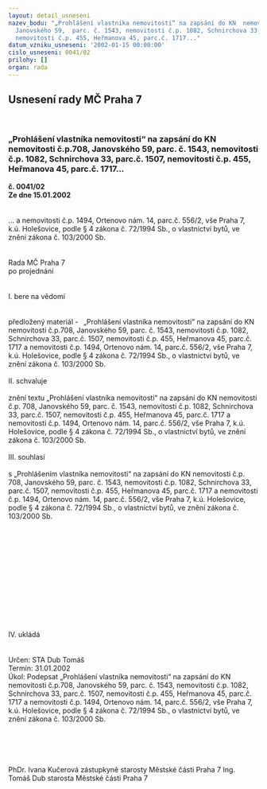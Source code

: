 ```yaml
---
layout: detail_usneseni
nazev_bodu: "„Prohlášení vlastníka nemovitosti“ na zapsání do KN  nemovitosti č.p.708,
  Janovského 59,  parc. č. 1543, nemovitosti č.p. 1082, Schnirchova 33, parc.č. 1507,
  nemovitosti č.p. 455, Heřmanova 45, parc.č. 1717..."
datum_vzniku_usneseni: '2002-01-15 00:00:00'
cislo_usneseni: 0041/02
prilohy: []
organ: rada
---
```

<div id="ucUsn_pList" class="usn">
	<span><h2>Usnesení rady MČ Praha 7 </h2>
<br></span><div class="standBody">
<span><h3>„Prohlášení vlastníka nemovitosti“ na zapsání do KN  nemovitosti č.p.708, Janovského 59,  parc. č. 1543, nemovitosti č.p. 1082, Schnirchova 33, parc.č. 1507, nemovitosti č.p. 455, Heřmanova 45, parc.č. 1717...</h3></span><div class="center">
		<strong>č. 0041/02</strong><br>
	</div>
<div class="center">
		<strong>Ze dne 15.01.2002</strong><br><br>
	</div>
<br>... a nemovitosti č.p. 1494, Ortenovo nám. 14,  parc.č. 556/2, vše Praha 7, k.ú. Holešovice, podle § 4 zákona č. 72/1994 Sb., o vlastnictví bytů, ve znění zákona č. 103/2000 Sb.<br><br><br>Rada MČ Praha 7<br>po projednání<br><br><br>I.	bere na vědomí<br><br> <br>předložený materiál -    „Prohlášení vlastníka nemovitosti“ na zapsání do KN nemovitosti č.p.708, Janovského 59,  parc. č. 1543, nemovitosti č.p. 1082, Schnirchova 33, parc.č. 1507, nemovitosti č.p. 455, Heřmanova 45, parc.č. 1717 a nemovitosti č.p. 1494, Ortenovo nám. 14,  parc.č. 556/2, vše Praha 7, k.ú. Holešovice, podle § 4 zákona č. 72/1994 Sb., o vlastnictví bytů, ve znění zákona č. 103/2000 Sb. <br><br>II.	schvaluje <br><br>znění textu  „Prohlášení vlastníka nemovitosti“ na zapsání do KN nemovitosti č.p. 708, Janovského 59,  parc. č. 1543, nemovitosti č.p. 1082, Schnirchova 33, parc.č. 1507, nemovitosti č.p. 455, Heřmanova 45, parc.č. 1717 a nemovitosti č.p. 1494, Ortenovo nám. 14,  parc.č. 556/2, vše Praha 7, k.ú. Holešovice, podle § 4 zákona č. 72/1994 Sb., o vlastnictví bytů, ve znění zákona č. 103/2000 Sb.   <br><br>III.	souhlasí <br><br>s  „Prohlášením vlastníka nemovitosti“ na zapsání do KN nemovitosti č.p. 708, Janovského 59,  parc. č. 1543, nemovitosti č.p. 1082, Schnirchova 33, parc.č. 1507, nemovitosti č.p. 455, Heřmanova 45, parc.č. 1717 a nemovitosti č.p. 1494, Ortenovo nám. 14,  parc.č. 556/2, vše Praha 7, k.ú. Holešovice, podle § 4 zákona č. 72/1994 Sb., o vlastnictví bytů, ve znění zákona č. 103/2000 Sb.<br><br><br><br><br><br><br><br><br><br><br><br><br><br>IV.	ukládá <br><br> <br>Určen:	STA Dub Tomáš<br>Termín: 31.01.2002<br>Úkol:	Podepsat   „Prohlášení vlastníka nemovitosti“ na zapsání do KN  nemovitosti č.p.708, Janovského 59,  parc. č. 1543, nemovitosti č.p. 1082, Schnirchova 33, parc.č. 1507, nemovitosti č.p. 455, Heřmanova 45, parc.č. 1717 a nemovitosti č.p. 1494, Ortenovo nám. 14,  parc.č. 556/2, vše Praha 7, k.ú. Holešovice, podle § 4 zákona č. 72/1994 Sb., o vlastnictví bytů, ve znění zákona č. 103/2000 Sb. <br> <br><br><br> <br>	<br>PhDr. Ivana Kučerová zástupkyně starosty Městské části Praha 7	Ing. Tomáš Dub starosta Městské části Praha 7<br>	<br><br>
</div>
</div>